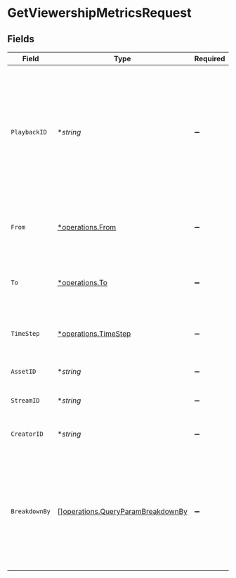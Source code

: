 # GetViewershipMetricsRequest


## Fields

| Field                                                                                                                                                 | Type                                                                                                                                                  | Required                                                                                                                                              | Description                                                                                                                                           |
| ----------------------------------------------------------------------------------------------------------------------------------------------------- | ----------------------------------------------------------------------------------------------------------------------------------------------------- | ----------------------------------------------------------------------------------------------------------------------------------------------------- | ----------------------------------------------------------------------------------------------------------------------------------------------------- |
| `PlaybackID`                                                                                                                                          | **string*                                                                                                                                             | :heavy_minus_sign:                                                                                                                                    | The playback ID to filter the query results. This can be a canonical<br/>playback ID from Livepeer assets or streams, or dStorage identifiers<br/>for assets<br/> |
| `From`                                                                                                                                                | [*operations.From](../../models/operations/from.md)                                                                                                   | :heavy_minus_sign:                                                                                                                                    | Start timestamp for the query range (inclusive)                                                                                                       |
| `To`                                                                                                                                                  | [*operations.To](../../models/operations/to.md)                                                                                                       | :heavy_minus_sign:                                                                                                                                    | End timestamp for the query range (exclusive)                                                                                                         |
| `TimeStep`                                                                                                                                            | [*operations.TimeStep](../../models/operations/timestep.md)                                                                                           | :heavy_minus_sign:                                                                                                                                    | The time step to aggregate viewership metrics by                                                                                                      |
| `AssetID`                                                                                                                                             | **string*                                                                                                                                             | :heavy_minus_sign:                                                                                                                                    | The asset ID to filter metrics for                                                                                                                    |
| `StreamID`                                                                                                                                            | **string*                                                                                                                                             | :heavy_minus_sign:                                                                                                                                    | The stream ID to filter metrics for                                                                                                                   |
| `CreatorID`                                                                                                                                           | **string*                                                                                                                                             | :heavy_minus_sign:                                                                                                                                    | The creator ID to filter the query results                                                                                                            |
| `BreakdownBy`                                                                                                                                         | [][operations.QueryParamBreakdownBy](../../models/operations/queryparambreakdownby.md)                                                                | :heavy_minus_sign:                                                                                                                                    | The list of fields to break down the query results. Specify this<br/>query-string multiple times to break down by multiple fields.<br/>               |